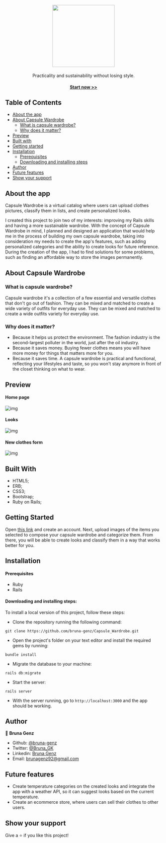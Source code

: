 <h1 align="center">
  <br>
  <a href="logo"><img src="./app/assets/images/CW-logo.png" width="200"></a>
</h1>

<p align="center">Practicality and sustainability without losing style.</p>
<h4 align="center"><a href="https://agile-sea-56583.herokuapp.com/">Start now >></a></h4>

## Table of Contents

- [About the app](https://github.com/bruna-genz/Capsule_Wardrobe#about-the-app)
- [About Capsule Wardrobe](https://github.com/bruna-genz/Capsule_Wardrobe#about-capsule-wardrobe)
  - [What is capsule wardrobe?](https://github.com/bruna-genz/Capsule_Wardrobe#what-is-capsule-wardrobe)
  - [Why does it matter?](https://github.com/bruna-genz/Capsule_Wardrobe#why-does-it-matter)
- [Preview](https://github.com/bruna-genz/Capsule_Wardrobe#preview)
- [Built with](https://github.com/bruna-genz/Capsule_Wardrobe#built-with)
- [Getting started](https://github.com/bruna-genz/Capsule_Wardrobe#getting-started)
- [Installation](https://github.com/bruna-genz/Capsule_Wardrobe#installation)
  - [Prerequisites](https://github.com/bruna-genz/Capsule_Wardrobe#prerequisites)
  - [Downloading and installing steps](https://github.com/bruna-genz/Capsule_Wardrobe#downloading-and-installing-steps)
- [Author](https://github.com/bruna-genz/Capsule_Wardrobe#author)
- [Future features](https://github.com/bruna-genz/Capsule_Wardrobe#future-features)
- [Show your support](https://github.com/bruna-genz/Capsule_Wardrobe#show-your-support)

## About the app
Capsule Wardrobe is a virtual catalog where users can upload clothes pictures, classify them in lists, and create personalized looks.

I created this project to join two of my interests: improving my Rails skills and having a more sustainable wardrobe. With the concept of Capsule Wardrobe in mind, I planned and designed an application that would help me in the process of building my own capsule wardrobe, taking into consideration my needs to create the app's features, such as adding personalized categories and the ability to create looks for future reference. During the creation of the app, I had to find solutions for some problems, such as finding an affordable way to store the images permanently.

## About Capsule Wardrobe
### What is capsule wardrobe?
Capsule wardrobe it's a collection of a few essential and versatile clothes that don't go out of fashion. They can be mixed and matched to create a wide variety of outfits for everyday use. They can be mixed and matched to create a wide outfits variety for everyday use.

### Why does it matter?
- Because it helps us protect the environment. The fashion industry is the second-largest polluter in the world, just after the oil industry.
- Because it saves money. Buying fewer clothes means you will have more money for things that matters more for you. 
- Because it saves time. A capsule wardrobe is practical and functional, reflecting your lifestyles and taste, so you won't stay anymore in front of the closet thinking on what to wear.

## Preview

#### Home page
![img](./app/assets/images/CW-home.png)

#### Looks
![img](./app/assets/images/CW-looks.png)

#### New clothes form
![img](./app/assets/images/CW-new-clothes.png)

## Built With

- HTML5;
- ERB;
- CSS3;
- Bootstrap;
- Ruby on Rails;

## Getting Started
Open [this link](https://agile-sea-56583.herokuapp.com/) and create an account. Next, upload images of the items you selected to compose your capsule wardrobe and categorize them. From there, you will be able to create looks and classify them in a way that works better for you.

## Installation 

#### Prerequisites

- Ruby
- Rails

#### Downloading and installing steps: 

To install a local version of this project, follow these steps:

- Clone the repository running the following command: 

```
git clone https://github.com/bruna-genz/Capsule_Wardrobe.git
```

- Open the project's folder on your text editor and install the required gems by running:

```
bundle install
```
- Migrate the database to your machine:

```
rails db:migrate
```

- Start the server:

```
rails server
```

- With the server running, go to ```http://localhost:3000``` and the app should be working.

## Author

:woman: **Bruna Genz**

- Github: [@bruna-genz](https://github.com/bruna-genz)
- Twitter: [@Bruna_GK](https://twitter.com/Bruna_GK)
- Linkedin: [Bruna Genz](https://www.linkedin.com/in/brunagenz/)
- Email: brunagenz92@gmail.com

## Future features

- Create temperature categories on the created looks and integrate the app with a weather API, so it can suggest looks based on the current temperature.
- Create an ecommerce store, where users can sell their clothes to other users.


## Show your support

Give a ⭐️ if you like this project!
